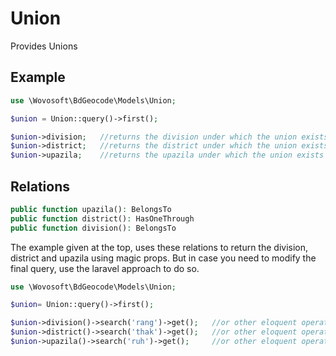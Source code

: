 # Union

Provides Unions

## Example

```php
use \Wovosoft\BdGeocode\Models\Union;

$union = Union::query()->first();

$union->division;   //returns the division under which the union exists
$union->district;   //returns the district under which the union exists
$union->upazila;    //returns the upazila under which the union exists
```

## Relations

```php
public function upazila(): BelongsTo
public function district(): HasOneThrough
public function division(): BelongsTo
```

The example given at the top, uses these relations to return the division, district and upazila using magic props. But
in case you need to modify the final query, use the laravel approach to do so.

```php
use \Wovosoft\BdGeocode\Models\Union;

$union= Union::query()->first();

$union->division()->search('rang')->get();   //or other eloquent operations like paginate 
$union->district()->search('thak')->get();   //or other eloquent operations like paginate
$union->upazila()->search('ruh')->get();     //or other eloquent operations like paginate
```

